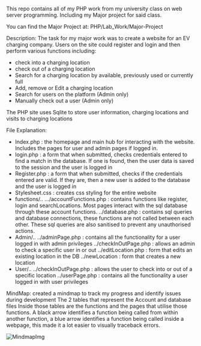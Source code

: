 This repo contains all of my PHP work from my university class on web server programming. Including my Major project for said class.

You can find the Major Project at: PHP/Lab_Work/Major-Project

Description:
The task for my major work was to create a website for an EV charging company. Users on the site could register and login and then perform various functions including:
- check into a charging location
- check out of a charging location
- Search for a charging location by available, previously used or currently full
- Add, remove or Edit a charging location
- Search for users on the platform (Admin only)
- Manually check out a user (Admin only)

The PHP site uses Sqlite to store user information, charging locations and visits to charging locations

File Explanation:
- Index.php : the homepage and main hub for interacting with the website. Includes the pages for user and admin pages if logged in.
- login.php : a form that when submitted, checks credentials entered to find a match in the database. If one is found, then the user data is saved to the session and the user is logged in
- Register.php : a form that when submitted, checks if the credentials entered are valid. If they are, then a new user is added to the database and the user is logged in
- Stylesheet.css : creates css styling for the entire website
- functions/..
    …/accountFunctions.php : contains functions like register, login and searchLocations. Most pages interact with the sql database through these account functions.
    ../database.php : contains sql queries and database connections, these functions are not called between each other. These sql queries are also sanitised to prevent any unauthorised actions.
- Admin/..
    ../adminPage.php : contains all the functionality for a user logged in with admin privileges
    ../checkInOutPage.php : allows an admin to check a specific user in or out
    ../editLocation.php : form that edits an existing location in the DB
    ../newLocation : form that creates a new location
- User/..
    ../checkInOutPage.php : allows the user to check into or out of a specific location
    ../userPage.php : contains all the functionality a user logged in with user privileges

MindMap:
created a mindmap to track my progress and identify issues during development
The 2 tables that represent the Account and database files
Inside those tables are the functions and the pages that utilise those functions.
A black arrow identifies a function being called from within another function, a blue arrow identifies a function being called inside a webpage, this made it a lot easier to visually traceback errors.

![MindmapImg](mindmap.jpg "MindMap")

